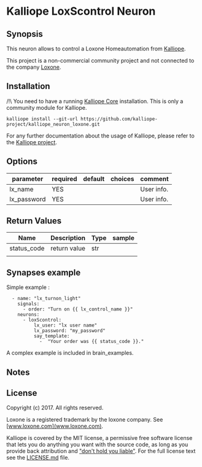 # Kalliope LoxScontrol Neuron

## Synopsis

This neuron allows to control a Loxone Homeautomation from [Kalliope](https://github.com/kalliope-project/kalliope/).

This project is a non-commercial community project and not connected to the company [Loxone](www.loxone.com).

## Installation

/!\ You need to have a running [Kalliope Core](https://github.com/kalliope-project/kalliope) installation. This is only a community module for Kalliope.

```
kalliope install --git-url https://github.com/kalliope-project/kalliope_neuron_loxone.git
```

For any further documentation about the usage of Kalliope, please refer to the [Kalliope project](https://github.com/kalliope-project/kalliope/).

## Options

| parameter | required | default | choices | comment    |
|-----------|----------|---------|---------|------------|
| lx_name  | YES      |         |         | User info. |
| lx_password  | YES      |         |         | User info. |

## Return Values

| Name     | Description                                  | Type | sample                                                       |
|----------|----------------------------------------------|------|--------------------------------------------------------------|
| status_code   | return value                    | str  |                                                             |
|   |   | |  |

## Synapses example

Simple example : 

```
  - name: "lx_turnon_light"
    signals:
      - order: "Turn on {{ lx_control_name }}"
    neurons:
      - loxScontrol:
          lx_user: "lx user name"
          lx_password: "my_password"
          say_template: 
            -  "Your order was {{ status_code }}."    
```

A complex example is included in brain_examples.

## Notes



## License

Copyright (c) 2017. All rights reserved.

Loxone is a registered trademark by the loxone company. See [www.loxone.com](www.loxone.com). 

Kalliope is covered by the MIT license, a permissive free software license that lets you do anything you want with the source code, 
as long as you provide back attribution and ["don't hold you liable"](http://choosealicense.com/). For the full license text see the [LICENSE.md](LICENSE.md) file.
